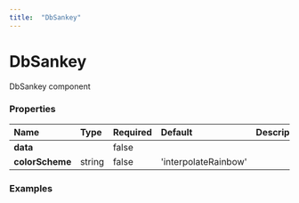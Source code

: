 ```yaml
---
title:  "DbSankey"
---
```

# DbSankey

DbSankey component


### Properties

|Name           |Type     |Required|Default |Description
|:--------------|:--------|:-------|:-------|:----------
|**data**||false||
|**colorScheme**|string|false|'interpolateRainbow'|

### Examples
<br/>
<br/>

